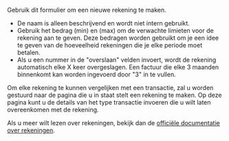 Gebruik dit formulier om een nieuwe rekening te maken.

* De naam is alleen beschrijvend en wordt niet intern gebruikt.
* Gebruik het bedrag (min) en (max) om de verwachte limieten voor de rekening aan te geven. Deze bedragen worden gebruikt om je een idee te geven van de hoeveelheid rekeningen die je elke periode moet betalen.
* Als u een nummer in de "overslaan" velden invoert, wordt de rekening automatisch elke X keer overgeslagen. Een factuur die elke 3 maanden binnenkomt kan worden ingevoerd door "3" in te vullen.

Om elke rekening te kunnen vergelijken met een transactie, zal u worden gestuurd naar de pagina die u in staat stelt een rekening te maken. Op deze pagina kunt u de details van het type transactie invoeren die u wilt laten overeenkomen met de rekening.

Als u meer wilt lezen over rekeningen, bekijk dan de [officiële documentatie over rekeningen](https://firefly-iii.readthedocs.io/en/latest/advanced/bills.html).